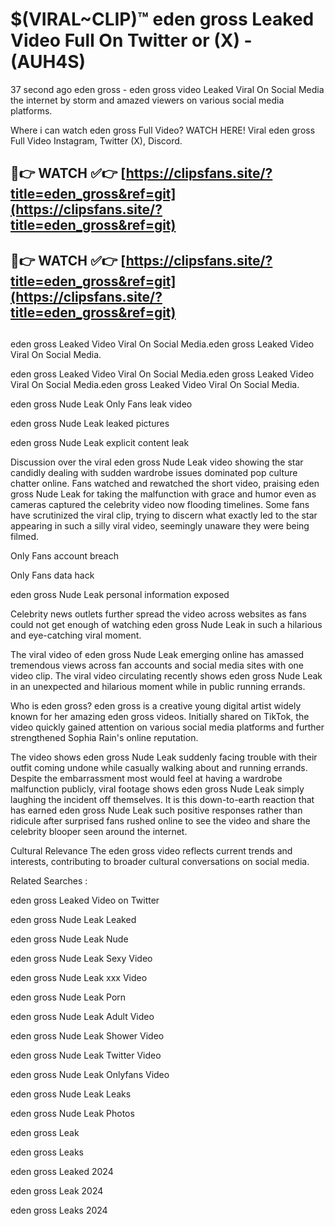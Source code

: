 # $(VIRAL~CLIP)™ eden gross Leaked Video Full On Twitter or (X) -(AUH4S)
37 second ago eden gross - eden gross video Leaked Viral On Social Media the internet by storm and amazed viewers on various social media platforms.

Where i can watch eden gross Full Video? WATCH HERE! Viral eden gross Full Video Instagram, Twitter (X), Discord.

## 🔴👉 WATCH ✅👉 [https://clipsfans.site/?title=eden_gross&ref=git](https://clipsfans.site/?title=eden_gross&ref=git)
## 🔴👉 WATCH ✅👉 [https://clipsfans.site/?title=eden_gross&ref=git](https://clipsfans.site/?title=eden_gross&ref=git)
##
eden gross Leaked Video Viral On Social Media.eden gross Leaked Video Viral On Social Media.

eden gross Leaked Video Viral On Social Media.eden gross Leaked Video Viral On Social Media.eden gross Leaked Video Viral On Social Media.

eden gross Nude Leak Only Fans leak video

eden gross Nude Leak leaked pictures

eden gross Nude Leak explicit content leak

Discussion over the viral eden gross Nude Leak video showing the star candidly dealing with sudden wardrobe issues dominated pop culture chatter online. Fans watched and rewatched the short video, praising eden gross Nude Leak for taking the malfunction with grace and humor even as cameras captured the celebrity video now flooding timelines. Some fans have scrutinized the viral clip, trying to discern what exactly led to the star appearing in such a silly viral video, seemingly unaware they were being filmed.


Only Fans account breach

Only Fans data hack

eden gross Nude Leak personal information exposed

Celebrity news outlets further spread the video across websites as fans could not get enough of watching eden gross Nude Leak in such a hilarious and eye-catching viral moment.


The viral video of eden gross Nude Leak emerging online has amassed tremendous views across fan accounts and social media sites with one video clip. The viral video circulating recently shows eden gross Nude Leak in an unexpected and hilarious moment while in public running errands.


Who is eden gross? eden gross is a creative young digital artist widely known for her amazing eden gross videos. Initially shared on TikTok, the video quickly gained attention on various social media platforms and further strengthened Sophia Rain's online reputation.

The video shows eden gross Nude Leak suddenly facing trouble with their outfit coming undone while casually walking about and running errands. Despite the embarrassment most would feel at having a wardrobe malfunction publicly, viral footage shows eden gross Nude Leak simply laughing the incident off themselves. It is this down-to-earth reaction that has earned eden gross Nude Leak such positive responses rather than ridicule after surprised fans rushed online to see the video and share the celebrity blooper seen around the internet.

Cultural Relevance The eden gross video reflects current trends and interests, contributing to broader cultural conversations on social media.

Related Searches :

eden gross Leaked Video on Twitter

eden gross Nude Leak Leaked

eden gross Nude Leak Nude

eden gross Nude Leak Sexy Video

eden gross Nude Leak xxx Video

eden gross Nude Leak Porn

eden gross Nude Leak Adult Video

eden gross Nude Leak Shower Video

eden gross Nude Leak Twitter Video

eden gross Nude Leak Onlyfans Video

eden gross Nude Leak Leaks

eden gross Nude Leak Photos

eden gross Leak

eden gross Leaks

eden gross Leaked 2024

eden gross Leak 2024

eden gross Leaks 2024
